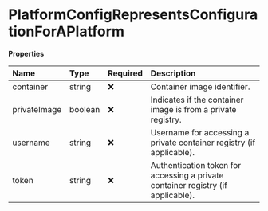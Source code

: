 # PlatformConfigRepresentsConfigurationForAPlatform

**Properties**

| Name         | Type    | Required | Description                                                                      |
| :----------- | :------ | :------- | :------------------------------------------------------------------------------- |
| container    | string  | ❌       | Container image identifier.                                                      |
| privateImage | boolean | ❌       | Indicates if the container image is from a private registry.                     |
| username     | string  | ❌       | Username for accessing a private container registry (if applicable).             |
| token        | string  | ❌       | Authentication token for accessing a private container registry (if applicable). |

<!-- This file was generated by liblab | https://liblab.com/ -->
